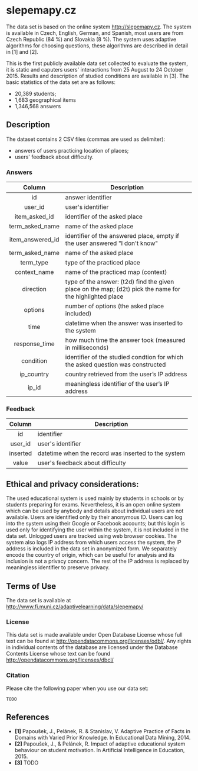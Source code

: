 # slepemapy.cz

The data set is based on the online system http://slepemapy.cz. The system is
available in Czech, English, German, and Spanish, most users are from Czech Republic
(84 %) and Slovakia (8 %). The system uses adaptive algorithms for choosing
questions, these algorithms are described in detail in [1] and [2].

This is the first publicly available data set collected to evaluate the system,
it is static and caputers users' interactions from 25 August to 24 October
2015. Results and description of studied conditions are available in [3].
The basic statistics of the data set are as follows:

  - 20,389 students;
  - 1,683 geographical items
  - 1,346,568 answers

## Description

The dataset contains 2 CSV files (commas are used as delimiter):

 - answers of users practicing location of places;
 - users' feedback about difficulty.

### Answers

|        Column       | Description                                                                                              |
|:-------------------:|----------------------------------------------------------------------------------------------------------|
|          id         | answer identifier                                                                                        |
|         user_id     | user's identifier                                                                                        |
|     item_asked_id   | identifier of the asked place                                                                            |
|     term_asked_name | name of the asked place                                                                                  |
|    item_answered_id | identifier of the answered place, empty if the user answered "I don't know"                              |
|     term_asked_name | name of the asked place                                                                                  |
|       term_type     | type of the practiced place                                                                              |
|      context_name   | name of the practiced map (context)                                                                       |
|        direction    | type of the answer: (t2d) find the given place on the map; (d2t) pick the name for the highlighted place |
|        options      | number of options (the asked place included)                                                             |
|          time       | datetime when the answer was inserted to the system                                                      |
|     response_time   | how much time the answer took (measured in milliseconds)                                                 |
|      condition      | identifier of the studied condtion for which the asked question was constructed                          |
|      ip_country     | country retrieved from the user’s IP address                                                             |
|        ip_id        | meaningless identifier of the user’s IP address                                                          |

### Feedback

|        Column       | Description                                                                                              |
|:-------------------:|----------------------------------------------------------------------------------------------------------|
|          id         | identifier                                                                                               |
|        user_id      | user's identifier                                                                                        |
|        inserted     | datetime when the record was inserted to the system                                                      |
|         value       | user's feedback about difficulty                                                                         |


## Ethical and privacy considerations:

The used educational system is used mainly by students in schools or by
students preparing for exams. Nevertheless, it is an open online system which
can be used by anybody and details about individual users are not available.
Users are identified only by their anonymous ID. Users can log into the system
using their Google or Facebook accounts; but this login is used only for
identifying the user within the system, it is not included in the data set.
Unlogged users are tracked using web browser cookies. The system also logs IP
address from which users access the system, the IP address is included in the
data set in anonymized form. We separately encode the country of origin, which
can be useful for analysis and its inclusion is not a privacy concern. The rest
of the IP address is replaced by meaningless identifier to preserve privacy.

## Terms of Use

The data set is available at http://www.fi.muni.cz/adaptivelearning/data/slepemapy/

### License

This data set is made available under Open Database License whose full text can
be found at http://opendatacommons.org/licenses/odbl/. Any rights in individual
contents of the database are licensed under the Database Contents License whose
text can be found http://opendatacommons.org/licenses/dbcl/

### Citation

Please cite the following paper when you use our data set:

```
TODO
```


## References

 - **[1]** Papoušek, J., Pelánek, R. & Stanislav, V. Adaptive Practice of Facts in Domains with Varied Prior Knowledge. In Educational Data Mining, 2014.
 - **[2]** Papoušek, J., & Pelánek, R. Impact of adaptive educational system behaviour on student motivation. In Artificial Intelligence in Education, 2015.
 - **[3]** TODO
